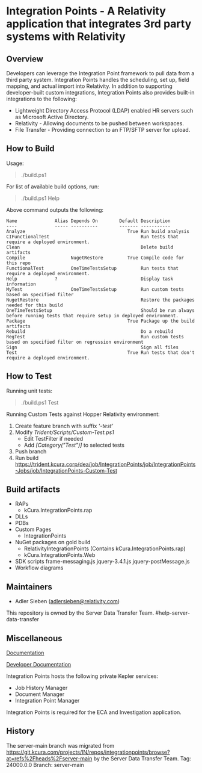 # Integration Points - A Relativity application that integrates 3rd party systems with Relativity

## Overview

Developers can leverage the Integration Point framework to pull data from a
third party system. Integration Points handles the scheduling, set up, field
mapping, and actual import into Relativity. In addition to supporting
developer-built custom integrations, Integration Points also provides built-in
integrations to the following:

* Lightweight Directory Access Protocol (LDAP) enabled HR servers such as
Microsoft Active Directory.
* Relativity - Allowing documents to be pushed between workspaces.
* File Transfer - Providing connection to an FTP/SFTP server for upload.

## How to Build

Usage:
> ./build.ps1

For list of available build options, run:
> ./build.ps1 Help

Above command outputs the following:

    Name              Alias Depends On        Default Description
    ----              ----- ----------        ------- -----------
    Analyze                                      True Run build analysis
    CIFunctionalTest                                  Run tests that require a deployed environment.
    Clean                                             Delete build artifacts
    Compile                 NugetRestore         True Compile code for this repo
    FunctionalTest          OneTimeTestsSetup         Run tests that require a deployed environment.
    Help              ?                               Display task information
    MyTest                  OneTimeTestsSetup         Run custom tests based on specified filter
    NugetRestore                                      Restore the packages needed for this build
    OneTimeTestsSetup                                 Should be run always before running tests that require setup in deployed environment.
    Package                                      True Package up the build artifacts
    Rebuild                                           Do a rebuild
    RegTest                                           Run custom tests based on specified filter on regression environment
    Sign                                              Sign all files
    Test                                         True Run tests that don't require a deployed environment.

## How to Test

Running unit tests:
> ./build.ps1 Test

Running Custom Tests against Hopper Relativity environment:

1. Create feature branch with suffix _'-test'_
2. Modify _Trident/Scripts/Custom-Test.ps1_
   * Edit TestFilter if needed
   * Add _[Category("Test")]_ to selected tests
3. Push branch
4. Run build <https://trident.kcura.corp/dea/job/IntegrationPoints/job/IntegrationPoints-Jobs/job/IntegrationPoints-Custom-Test>

## Build artifacts

* RAPs
  * kCura.IntegrationPoints.rap
* DLLs
* PDBs
* Custom Pages
  * IntegrationPoints
* NuGet packages on gold build
  * RelativityIntegrationPoints (Contains kCura.IntegrationPoints.rap)
  * kCura.IntegrationPoints.Web
* SDK scripts
    frame-messaging.js
    jquery-3.4.1.js
    jquery-postMessage.js
* Workflow diagrams

## Maintainers

* Adler Sieben (adlersieben@relativity.com)

This repository is owned by the Server Data Transfer Team.
#help-server-data-transfer

## Miscellaneous

[Documentation](https://help.relativity.com/integrationpoints/Content/Relativity_Integration_Points/Integration_Points/Relativity_Integration_Points.htm)

[Developer Documentation](https://platform.relativity.com/9.5/Content/Relativity_Integration_Points/Get_started_with_integration_points.htm)

Integration Points hosts the following private Kepler services:
* Job History Manager
* Document Manager
* Integration Point Manager

Integration Points is required for the ECA and Investigation application.

## History  

The server-main branch was migrated from https://git.kcura.com/projects/IN/repos/integrationpoints/browse?at=refs%2Fheads%2Fserver-main by the Server Data Transfer Team.
Tag: 24000.0.0
Branch: server-main